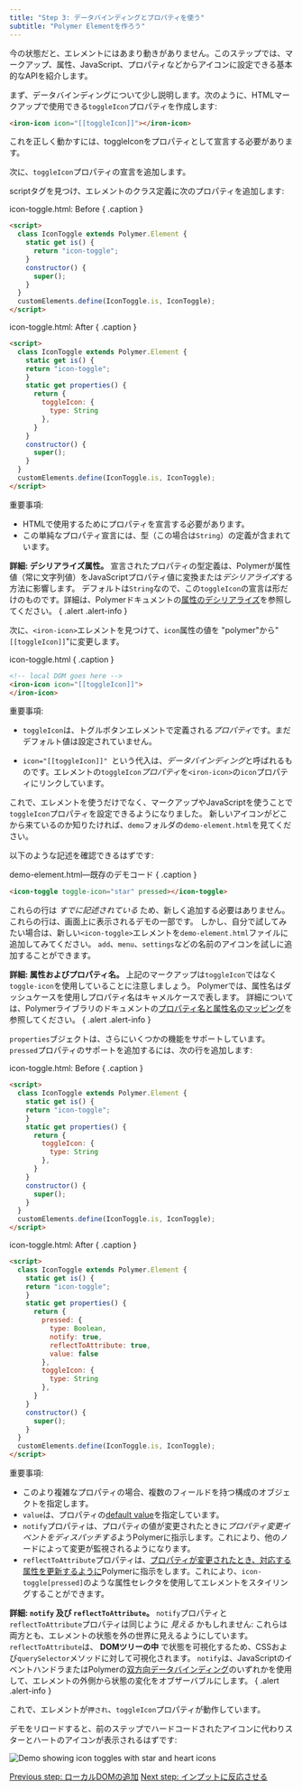 ```yaml
---
title: "Step 3: データバインディングとプロパティを使う"
subtitle: "Polymer Elementを作ろう"
---
```


今の状態だと、エレメントにはあまり動きがありません。このステップでは、マークアップ、属性、JavaScript、プロパティなどからアイコンに設定できる基本的なAPIを紹介します。

まず、データバインディングについて少し説明します。次のように、HTMLマークアップで使用できる`toggleIcon`プロパティを作成します:

```html
<iron-icon icon="[[toggleIcon]]"></iron-icon>
```

これを正しく動かすには、toggleIconをプロパティとして宣言する必要があります。

次に、`toggleIcon`プロパティの宣言を追加します。

scriptタグを見つけ、エレメントのクラス定義に次のプロパティを追加します:

icon-toggle.html: Before { .caption }

```html
<script>
  class IconToggle extends Polymer.Element {
    static get is() {
      return "icon-toggle";
    }
    constructor() {
      super();
    }
  }
  customElements.define(IconToggle.is, IconToggle);
</script>
```
icon-toggle.html: After { .caption }

```html
<script>
  class IconToggle extends Polymer.Element {
    static get is() {
    return "icon-toggle";
    }
    static get properties() {
      return {
        toggleIcon: {
          type: String
        },
      }
    }
    constructor() {
      super();
    }
  }
  customElements.define(IconToggle.is, IconToggle);
</script>
```

重要事項:

  * HTMLで使用するためにプロパティを宣言する必要があります。
  * この単純なプロパティ宣言には、型（この場合は`String`）の定義が含まれています。

**詳細: デシリアライズ属性。** 宣言されたプロパティの型定義は、Polymerが属性値（常に文字列値）をJavaScriptプロパティ値に変換または<em>デシリアライズ</em>する方法に影響します。
デフォルトは`String`なので、この`toggleIcon`の宣言は形だけのものです。詳細は、Polymerドキュメントの<a href="/2.0/docs/devguide/properties#attribute-deserialization">属性のデシリアライズ</a>を参照してください。
{ .alert .alert-info }

次に、`<iron-icon>`エレメントを見つけて、`icon`属性の値を "polymer"から"`[[toggleIcon]]`"に変更します。

icon-toggle.html { .caption }

```html
<!-- local DOM goes here -->
<iron-icon icon="[[toggleIcon]]">
</iron-icon>
```

重要事項:

  * `toggleIcon`は、トグルボタンエレメントで定義される<em>プロパティ</em>です。まだデフォルト値は設定されていません。

  * `icon="[[toggleIcon]]" `という代入は、<em>データバインディング</em>と呼ばれるものです。エレメントの`toggleIcon`<em>プロパティ</em>を`<iron-icon>`の`icon`プロパティにリンクしています。

これで、エレメントを使うだけでなく、マークアップやJavaScriptを使うことで`toggleIcon`プロパティを設定できるようになりました。
新しいアイコンがどこから来ているのか知りたければ、`demo`フォルダの`demo-element.html`を見てください。

以下のような記述を確認できるはずです:

demo-element.html—既存のデモコード { .caption }

```html
<icon-toggle toggle-icon="star" pressed></icon-toggle>
```

これらの行は _すでに記述されている_ ため、新しく追加する必要はありません。これらの行は、画面上に表示されるデモの一部です。
しかし、自分で試してみたい場合は、新しい`<icon-toggle>`エレメントを`demo-element.html`ファイルに追加してみてください。
`add`、`menu`、`settings`などの名前のアイコンを試しに追加することができます。

**詳細: 属性およびプロパティ名。** 上記のマークアップは`toggleIcon`ではなく`toggle-icon`を使用していることに注意しましょう。
Polymerでは、属性名はダッシュケースを使用しプロパティ名はキャメルケースで表します。
詳細については、Polymerライブラリのドキュメントの<a href="/2.0/docs/devguide/properties#property-name-mapping">プロパティ名と属性名のマッピング</a>を参照してください。
{ .alert .alert-info }

`properties`ブジェクトは、さらにいくつかの機能をサポートしています。`pressed`プロパティのサポートを追加するには、次の行を追加します:

icon-toggle.html: Before { .caption }
```html
<script>
  class IconToggle extends Polymer.Element {
    static get is() {
    return "icon-toggle";
    }
    static get properties() {
      return {
        toggleIcon: {
          type: String
        },
      }
    }
    constructor() {
      super();
    }
  }
  customElements.define(IconToggle.is, IconToggle);
</script>
```

icon-toggle.html: After { .caption }

```html
<script>
  class IconToggle extends Polymer.Element {
    static get is() {
    return "icon-toggle";
    }
    static get properties() {
      return {
        pressed: {
          type: Boolean,
          notify: true,
          reflectToAttribute: true,
          value: false
        },
        toggleIcon: {
          type: String
        },
      }
    }
    constructor() {
      super();
    }
  }
  customElements.define(IconToggle.is, IconToggle);
</script>
```

重要事項:

*   このより複雑なプロパティの場合、複数のフィールドを持つ構成のオブジェクトを指定します。
*   `value`は、プロパティの[default value](/2.0/docs/devguide/properties#configure-values)を指定しています。
*   `notify`プロパティは、プロパティの値が変更されたときに<em>プロパティ変更イベントをディスパッチする</em>ようPolymerに指示します。これにより、他のノードによって変更が監視されるようになります。
*   `reflectToAttribute`プロパティは、[プロパティが変更されたとき、対応する属性を更新するように](/2.0/docs/devguide/properties#attribute-reflection)Polymerに指示をします。これにより、`icon-toggle[pressed]`のような属性セレクタを使用してエレメントをスタイリングすることができます。

**詳細: `notify` 及び `reflectToAttribute`。** `notify`プロパティと`reflectToAttribute`プロパティは同じように _見える_ かもしれません: これらは両方とも、エレメントの状態を外の世界に見えるようにしています。
`reflectToAttribute`は、 **DOMツリーの中** で状態を可視化するため、CSSおよび`querySelector`メソッドに対して可視化されます。
`notify`は、JavaScriptのイベントハンドラまたはPolymerの<a href="/2.0/docs/devguide/data-binding#two-way-bindings">双方向データバインディング</a>のいずれかを使用して、エレメントの外側から状態の変化をオブザーバブルにします。
{ .alert .alert-info }

これで、エレメントが`押され`、`toggleIcon`プロパティが動作しています。

デモをリロードすると、前のステップでハードコードされたアイコンに代わりスターとハートのアイコンが表示されるはずです:

<img src="/images/2.0/first-element/static-toggles.png" alt="Demo showing icon toggles with star and heart icons">

<a class="blue-button" href="step-2">Previous step: ローカルDOMの追加</a>
<a class="blue-button" href="step-4">Next step: インプットに反応させる</a>
